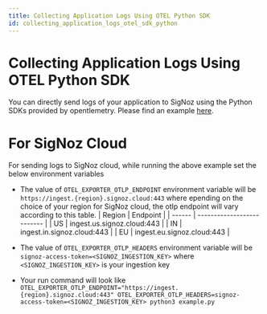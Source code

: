 ```yaml
---
title: Collecting Application Logs Using OTEL Python SDK
id: collecting_application_logs_otel_sdk_python
---
```


# Collecting Application Logs Using OTEL Python SDK

You can directly send logs of your application to SigNoz using the Python SDKs provided by opentlemetry. Please find an example [here](https://github.com/open-telemetry/opentelemetry-python/tree/main/docs/examples/logs).

# For SigNoz Cloud 

For sending logs to SigNoz cloud, while running the above example set the below environment variables
* The value of `OTEL_EXPORTER_OTLP_ENDPOINT` environment variable will be `https://ingest.{region}.signoz.cloud:443` where epending on the choice of your region for SigNoz cloud, the otlp endpoint will vary according to this table.
  | Region | Endpoint                   |
  | ------ | -------------------------- |
  | US     | ingest.us.signoz.cloud:443 |
  | IN     | ingest.in.signoz.cloud:443 |
  | EU     | ingest.eu.signoz.cloud:443 |

* The value of `OTEL_EXPORTER_OTLP_HEADERS` environment variable will be `signoz-access-token=<SIGNOZ_INGESTION_KEY>` where `<SIGNOZ_INGESTION_KEY>` is your ingestion key
* Your run command will look like `OTEL_EXPORTER_OTLP_ENDPOINT="https://ingest.{region}.signoz.cloud:443" OTEL_EXPORTER_OTLP_HEADERS=signoz-access-token=<SIGNOZ_INGESTION_KEY> python3 example.py`

<!-- ## How to Collect Application Logs Using OTEL Python SDK?

* First we will install a few dependencies using PIP
  ```
  pip install opentelemetry-api
  pip install opentelemetry-sdk
  pip install opentelemetry-exporter-otlp
  ```

* We will use the example provided opentelemetry for exporting logs in python. [example](https://github.com/open-telemetry/opentelemetry-python/tree/main/docs/examples/logs)
  ```python
    import logging
    from opentelemetry import trace
    from opentelemetry.exporter.otlp.proto.grpc._log_exporter import (
        OTLPLogExporter,
    )
    from opentelemetry.sdk._logs import (
        LogEmitterProvider,
        LoggingHandler,
        set_log_emitter_provider,
    )
    from opentelemetry.sdk._logs.export import BatchLogProcessor
    from opentelemetry.sdk.resources import Resource
    from opentelemetry.sdk.trace import TracerProvider
    from opentelemetry.sdk.trace.export import (
        BatchSpanProcessor,
        ConsoleSpanExporter,
    )

    trace.set_tracer_provider(TracerProvider())
    trace.get_tracer_provider().add_span_processor(
        BatchSpanProcessor(ConsoleSpanExporter())
    )

    log_emitter_provider = LogEmitterProvider(
        resource=Resource.create(
            {
                "service.name": "shoppingcart",
                "service.instance.id": "instance-12",
            }
        ),
    )
    set_log_emitter_provider(log_emitter_provider)

    exporter = OTLPLogExporter(insecure=True)
    log_emitter_provider.add_log_processor(BatchLogProcessor(exporter))
    log_emitter = log_emitter_provider.get_log_emitter(__name__, "0.1")
    handler = LoggingHandler(level=logging.NOTSET, log_emitter=log_emitter)

    # Attach OTLP handler to root logger
    logging.getLogger().addHandler(handler)

    # Log directly
    logging.info("Jackdaws love my big sphinx of quartz.")

    # Create different namespaced loggers
    logger1 = logging.getLogger("myapp.area1")
    logger2 = logging.getLogger("myapp.area2")

    logger1.debug("Quick zephyrs blow, vexing daft Jim.")
    logger1.info("How quickly daft jumping zebras vex.")
    logger2.warning("Jail zesty vixen who grabbed pay from quack.")
    logger2.error("The five boxing wizards jump quickly.")

    # Trace context correlation
    tracer = trace.get_tracer(__name__)
    with tracer.start_as_current_span("foo"):
        # Do something
        logger2.error("Hyderabad, we have a major problem.")

    log_emitter_provider.shutdown()
  ```

* We will modify the `OTLPLogExporter` to 
  ```
  OTLPLogExporter(endpoint="0.0.0.0:4317")
  ```
  Here we are using `0.0.0.0` as our host since we are running this application in the same machine where SigNoz is running, for other configurations please check the 
 [troubleshooting](../install/troubleshooting.md#signoz-otel-collector-address-grid) guide.

* Now you can run your python script by running `python3 example.py`
* If there are no errors your logs will be visible on SigNoz UI.
   -->
